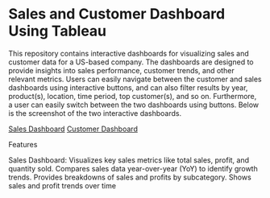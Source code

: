 # Sales and Customer Dashboard Using Tableau

This repository contains interactive dashboards for visualizing sales and customer data for a US-based company. The dashboards are designed to provide insights into sales performance, customer trends, and other relevant metrics. Users can easily navigate between the customer and sales dashboards using interactive buttons, and can also filter results by year, product(s), location, time period, top customer(s), and so on. Furthermore, a user can easily switch between the two dashboards using buttons. Below is the screenshot of the two interactive dashboards.

[Sales Dashboard]()
[Customer Dashboard]()

Features

Sales Dashboard:
Visualizes key sales metrics like total sales, profit, and quantity sold.
Compares sales data year-over-year (YoY) to identify growth trends.
Provides breakdowns of sales and profits by subcategory.
Shows sales and profit trends over time
